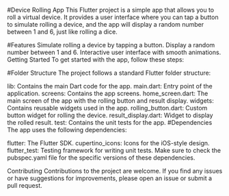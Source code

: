 #Device Rolling App
This Flutter project is a simple app that allows you to roll a virtual device. It provides a user interface where you can tap a button to simulate rolling a device, and the app will display a random number between 1 and 6, just like rolling a dice.

#Features
Simulate rolling a device by tapping a button.
Display a random number between 1 and 6.
Interactive user interface with smooth animations.
Getting Started
To get started with the app, follow these steps:


#Folder Structure
The project follows a standard Flutter folder structure:

lib: Contains the main Dart code for the app.
main.dart: Entry point of the application.
screens: Contains the app screens.
home_screen.dart: The main screen of the app with the rolling button and result display.
widgets: Contains reusable widgets used in the app.
rolling_button.dart: Custom button widget for rolling the device.
result_display.dart: Widget to display the rolled result.
test: Contains the unit tests for the app.
#Dependencies
The app uses the following dependencies:

flutter: The Flutter SDK.
cupertino_icons: Icons for the iOS-style design.
flutter_test: Testing framework for writing unit tests.
Make sure to check the pubspec.yaml file for the specific versions of these dependencies.

Contributing
Contributions to the project are welcome. If you find any issues or have suggestions for improvements, please open an issue or submit a pull request.
